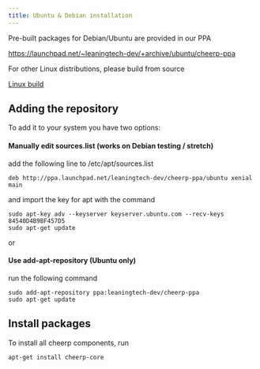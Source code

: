 ```yaml
---
title: Ubuntu & Debian installation
---
```


Pre-built packages for Debian/Ubuntu are provided in our PPA

https://launchpad.net/~leaningtech-dev/+archive/ubuntu/cheerp-ppa

For other Linux distributions, please build from source

[Linux build](Linux-build-instructions)

## Adding the repository
To add it to your system you have two options:

#### Manually edit sources.list (works on Debian testing / stretch)
add the following line to /etc/apt/sources.list
```
deb http://ppa.launchpad.net/leaningtech-dev/cheerp-ppa/ubuntu xenial main 
```
and import the key for apt with the command
```
sudo apt-key adv --keyserver keyserver.ubuntu.com --recv-keys 84540D4B9BF457D5
sudo apt-get update
```
or
#### Use add-apt-repository (Ubuntu only)
run the following command
```
sudo add-apt-repository ppa:leaningtech-dev/cheerp-ppa
sudo apt-get update
```

## Install packages

To install all cheerp components, run

```
apt-get install cheerp-core
```
